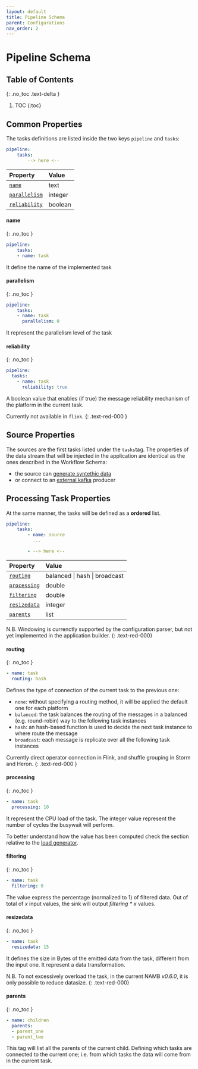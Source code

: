 ```yaml
---
layout: default
title: Pipeline Schema
parent: Configurations
nav_order: 2
---
```


# Pipeline Schema

## Table of Contents
{: .no_toc .text-delta }

1. TOC
{:toc}

## Common Properties

The tasks definitions are listed inside the two keys `pipeline` and `tasks`:

```yaml
pipeline:
    tasks:
        --> here <--
```

| Property | Value 
|:----|:----|
| [`name`](#name) | text |
| [`parallelism`](#parallelism) | integer |
| [`reliability`](#reliability) | boolean |

#### name
{: .no_toc }

```yaml
pipeline:
    tasks:
    - name: task
```
It define the name of the implemented task

#### parallelism
{: .no_toc }

```yaml
pipeline:
    tasks:
    - name: task
      parallelism: 0
```
It represent the parallelism level of the task

#### reliability
{: .no_toc }

```yaml
pipeline:
  tasks:
    - name: task
      reliability: true
```
A boolean value that enables (if true) the message reliability mechanism of the platform in the current task.

Currently not available in `flink`.
{: .text-red-000 }

## Source Properties

The sources are the first tasks listed under the `tasks`tag. The properties of the data stream that will be injected in the application are identical as the ones described in the Workflow Schema: 
* the source can [generate syntethic data](config/workflow#synthetic-datastream)
* or connect to an [external kafka](config/workflow#external-generation) producer

## Processing Task Properties

At the same manner, the tasks will be defined as a **ordered** list.

```yaml
pipeline:
    tasks:
        - name: source
          ...

        - --> here <--
```

| Property | Value |
|:----|:----|
| [`routing`](#routing) | balanced \| hash \| broadcast |
| [`processing`](#processing) | double |
| [`filtering`](#filtering) | double |
| [`resizedata`](#resizedata) | integer |
| [`parents`](#parents) | list |

N.B. Windowing is currenctly supported by the configuration parser, but not yet implemented in the application builder.
{: .text-red-000}

#### routing
{: .no_toc }

```yaml
- name: task
  routing: hash
```
Defines the type of connection of the current task to the previous one:
* `none`: without specifying a routing method, it will be applied the default one for each platform
* `balanced`: the task balances the routing of the messages in a balanced (e.g. round-robin) way to the following task instances
* `hash`: an hash-based function is used to decide the next task instance to where route the message
* `broadcast`: each message is replicate over all the following task instances

Currently direct operator connection in Flink, and shuffle grouping in Storm and Heron.
{: .text-red-000 }

#### processing
{: .no_toc }

```yaml
- name: task
  processing: 10
```
It represent the CPU load of the task. The integer value represent the number of cycles the busywait will perform.

To better understand how the value has been computed check the section relative to the [load generator](/project/implementation/load-generator).

#### filtering
{: .no_toc }

```yaml
- name: task
  filtering: 0
```
The value express the percentage (normalized to 1) of filtered data. 
Out of total of _x_ input values, the sink will output _filtering * x_ values.

#### resizedata
{: .no_toc }

```yaml
- name: task
  resizedata: 15
```
It defines the size in Bytes of the emitted data from the task, different from the input one. It represent a data transformation.

N.B. To not excessively overload the task, in the current NAMB *v0.6.0*, it is only possible to reduce datasize.
{: .text-red-000}

#### parents
{: .no_toc }

```yaml
- name: children
  parents:
  - parent_one
  - parent_two
```
This tag will list all the parents of the current child. Defining which tasks are connected to the current one; i.e. from which tasks the data will come from in the current task.